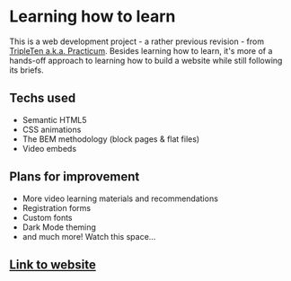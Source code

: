 # Learning how to learn

This is a web development project - a rather previous revision - from [TripleTen a.k.a. Practicum](https://tripleten.co.il). Besides learning how to learn, it's more of a hands-off approach to learning how to build a website while still following its briefs.

## Techs used

- Semantic HTML5
- CSS animations
- The BEM methodology (block pages & flat files)
- Video embeds

## Plans for improvement

- More video learning materials and recommendations
- Registration forms
- Custom fonts
- Dark Mode theming
- and much more! Watch this space...

## [Link to website](https://pragmaticLudusian.github.io/web_project_1)
